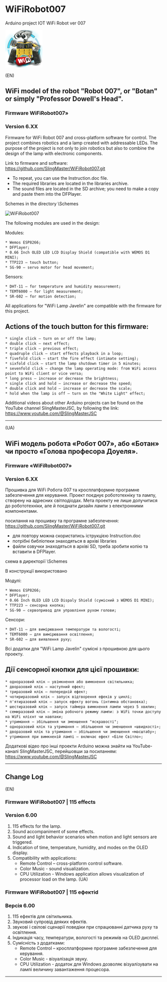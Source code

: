 # WiFiRobot007
Arduino project IOT WiFi Robot ver 007

![WiFiRobot007](Schemes/ico_robot.png)

(EN)
## WiFi model of the robot "Robot 007", or "Botan" or simply "Professor Dowell's Head".
### Firmware WiFiRobot007»
### Version 6.XX 
Firmware for WiFi Robot 007 and cross-platform software for control.
The project combines robotics and a lamp created with addressable LEDs.
The purpose of the project is not only to join robotics but also to combine the design of the lamp with electronic components.

Link to firmware and software:
https://github.com/SlingMaster/WiFiRobot007.git

* To repeat, you can use the Instruction.doc file.
* The required libraries are located in the libraries archive.
* The sound files are located in the SD archive; you need to make a copy and paste them into the DFPlayer.

Schemes in the directory \Schemes

![WiFiRobot007](Schemes/RobotScheme.jpg)

The following modules are used in the design:

Modules:

    * Wemos ESP8266; 
    * DFPlayer; 
    * 0.66 Inch OLED LED LCD Display Shield (compatible with WEMOS D1 MINI); 
    * TTP223 – touch button;
    * SG-90 – servo motor for head movement;

Sensors:
    
	* DHT-11 – for temperature and humidity measurement; 
    * TEMT6000 – for light measurement; 
    * SR-602 – for motion detection;

All applications for "WiFi Lamp Javelin" are compatible with the firmware for this project.

## Actions of the touch button for this firmware:
    * single click – turn on or off the lamp;
    * double click – next effect;
    * triple click – previous effect;
    * quadruple click – start effects playback in a loop;
    * fivefold click – start the fire effect (intimate setting);
    * sixfold click – start the lamp shutdown timer in 5 minutes;
    * sevenfold click – change the lamp operating mode: from WiFi access point to WiFi client or vice versa;
    * long press – increase or decrease the brightness;
    * single click and hold – increase or decrease the speed;
    * double click and hold – increase or decrease the scale;
    * hold when the lamp is off – turn on the "White Light" effect;

Additional videos about other Arduino projects can be found on the YouTube channel SlingMasterJSC, 
by following the link: 
https://www.youtube.com/@SlingMasterJSC

---

(UA)
## WiFi модель робота «Робот 007», або «Ботан» чи просто «Голова професора Доуеля». 
### Firmware «WiFiRobot007»
### Version 6.XX 
Прошивка для WiFi Робота 007 та кросплатформне програмне забезпечення для керування.
Проект поєднує робототехніку та лампу, створену на адресних світлодіодах.
Мета проекту не лише долучитися до робототехніки, але й поєднати дизайн лампи з електронними компонентами.

посилання на прошивку та програмне забезпечення:
https://github.com/SlingMaster/WiFiRobot007.git

* для повтору можна скористатись іструкцією Instruction.doc
* потрібні библіотеки знаходяться в архіві libraries 
* файли озвучки знаходяться в архіві SD, треба зробити копію та вставити в DFPlayer. 

схема в директорії \Schemes

В конструкції використовано

Модулі:

    * Wemos ESP8266; 
    * DFPlayer; 
    * 0.66 Inch OLED LED LCD Dispaly Shield (сумісний з WEMOS D1 MINI); 
    * TTP223 – сенсорна кнопка; 
    * SG-90 – сервопривод для управління рухом голови;
	
Сенсори:

    * DHT-11 – для вимірювання температури та вологості;
    * TEMT6000 – для вимірювання освітлення; 
    * SR-602 – для виявлення руху;


Всі додатки для "WiFi Lamp Javelin" сумісні з прошивкою для цього проекту.

## Дії сенсорної кнопки для цієї прошивки:
    * одноразовий клік – увімкнення або вимкнення світильника;
    * дворазовий клік – наступний ефект;
    * триразовий клік – попередній ефект;
    * чотириразовий клік – запуск відтворення ефеків у циклі;
    * п'ятиразовий клік – запуск ефекту вогонь (інтимна обстановка);
    * шестиразовий клік – запуск таймера вимкнення лампи через 5 хвилин;
    * семиразовий клік – зміна робочого режиму лампи: з WiFi точки доступу на WiFi клієнт чи навпаки;
    * утримання – збільшення чи зменшення "яскравості";
    * одноразовий клік та утримання – збільшення чи зменшення «швидкості»;
    * дворазовий клік та утримання – збільшення чи зменшення «масштабу»;
    * утримання при вимкненій лампі – включає ефект «Біле Світло»;

Додаткові відео про інші проекти Arduino можна знайти на YouTube-каналі SlingMasterJSC, 
перейшовши за посиланням: 
https://www.youtube.com/@SlingMasterJSC

---

## Change Log

(EN)

### Firmware WiFiRobot007 | 115 effects
### Version 6.00 
1. 115 effects for the lamp.
2. Sound accompaniment of some effects.
3. Sound and light behavior scenarios when motion and light sensors are triggered.
4. Indication of time, temperature, humidity, and modes on the OLED display.
5. Compatibility with applications:
    - Remote Control – cross-platform control software.
    - Color Music - sound visualization.
    - CPU Utilization - Windows application allows visualization of processor load on the lamp.
(UA)

### Firmware WiFiRobot007 | 115 ефектіd
### Версія 6.00 
1. 115 ефектів для світильника.
2. Звуковий супровід деяких ефектів.
3. звукові і свілові сценарії поведіки при спрацюванні датчика руху та освітлення.
4. Індикація часу, температури, вологості та режимів на OLED дисплеї.
5. Сумісність з додатками:
	- Remote Control – кросплатформне програмне забезпечення для керування.
	- Color Music - візуалізація звуку.
	- CPU Utilization - додаток для Windows дозволяє візуалізувати на лампі величину завантаження процесора.

---